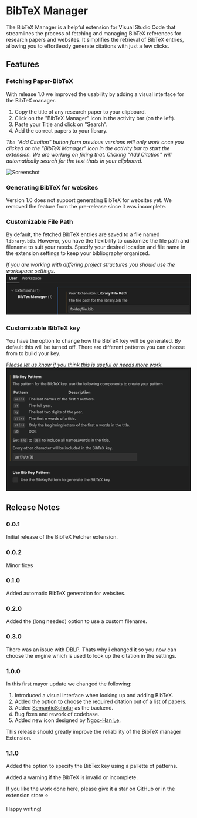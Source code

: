 # BibTeX Manager
The BibTeX Manager is a helpful extension for Visual Studio Code that streamlines the process of fetching and managing BibTeX references for research papers and websites. It simplifies the retrieval of BibTeX entries, allowing you to effortlessly generate citations with just a few clicks.

## Features
### Fetching Paper-BibTeX
With release 1.0 we improved the usability by adding a visual interface for the BibTeX manager. 

1. Copy the title of any research paper to your clipboard.
2. Click on the "BibTeX Manager" icon in the activity bar (on the left).
3. Paste your Title and click on "Search".
4. Add the correct papers to your library.

*The "Add Citation" button form previous versions will only work once you clicked on the "BibTeX Manager" icon in the activity bar to start the extension. We are working on fixing that. Clicking "Add Citation" will automatically search for the text thats in your clipboard.*
<!-- ![screenshot](res/AddCitation.gif) -->
<!-- <video src="res/addCitation.mp4" autoplay loop muted playsinline title="Add BibTeX"></video> -->
![Screenshot](res/addCitation1.gif) <!-- by https://www.xconvert.com -->


### Generating BibTeX for websites
Version 1.0 does not support generating BibTeX for websites yet. We removed the feature from the pre-release since it was incomplete.

### Customizable File Path
By default, the fetched BibTeX entries are saved to a file named `library.bib`. However, you have the flexibility to customize the file path and filename to suit your needs. Specify your desired location and file name in the extension settings to keep your bibliography organized. 

*If you are working with differing project structures you should use the workspace settings.*
![screenshot](res/setPath.png)

### Customizable BibTeX key
You have the option to change how the BibTeX key will be generated. By default this will be turned off. There are different patterns you can choose from to build your key. 

*Please let us know if you think this is useful or needs more work.*
![alt text](res/changeKeyPattern.png)


## Release Notes
### 0.0.1

Initial release of the BibTeX Fetcher extension. 

### 0.0.2 

Minor fixes

### 0.1.0

Added automatic BibTeX generation for websites.

### 0.2.0 

Added the (long needed) option to use a custom filename.

### 0.3.0 

There was an issue with DBLP. Thats why i changed it so you now can choose the engine which is used to look up the citation in the settings. 

### 1.0.0
In this first mayor update we changed the following:
1. Introduced a visual interface when looking up and adding BibTeX.
2. Added the option to choose the required citation out of a list of papers. 
3. Added [SemanticScholar](https://www.semanticscholar.org) as the backend.
4. Bug fixes and rework of codebase.
5. Added new icon designed by [Ngoc-Han Le](https://www.linkedin.com/in/ngoc-han-le/).

This release should greatly improve the reliability of the BibTeX manager Extension.

### 1.1.0
Added the option to specify the BibTex key using a pallette of patterns. 

Added a warning if the BibTeX is invalid or incomplete. 

If you like the work done here, please give it a star on GitHub or in the extension store ⭐

Happy writing!




